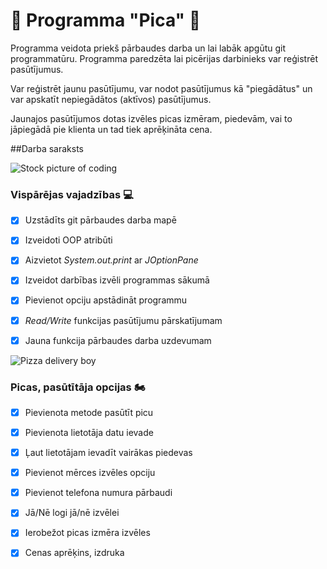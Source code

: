 # :pizza: Programma "Pica" :pizza:

Programma veidota priekš pārbaudes darba un lai labāk apgūtu git programmatūru. 
Programma paredzēta lai picērijas darbinieks var reģistrēt pasūtījumus. 

Var reģistrēt jaunu pasūtījumu, var nodot pasūtījumus kā "piegādātus" un var apskatīt nepiegādātos (aktīvos) pasūtījumus.

Jaunajos pasūtījumos dotas izvēles picas izmēram, piedevām, vai to jāpiegādā pie klienta un tad tiek aprēķināta cena.


##Darba saraksts

![Stock picture of coding](https://jaxenter.com/wp-content/uploads/2015/07/shutterstock_238096621-e1437062483769.jpg)

### Vispārējas vajadzības :computer:
- [x] Uzstādīts git pārbaudes darba mapē

- [x] Izveidoti OOP atribūti

- [x] Aizvietot *System.out.print* ar *JOptionPane*

- [x] Izveidot darbības izvēli programmas sākumā

- [x] Pievienot opciju apstādināt programmu

- [x] *Read/Write* funkcijas pasūtījumu pārskatījumam

- [x] Jauna funkcija pārbaudes darba uzdevumam

![Pizza delivery boy](https://thumbs.dreamstime.com/b/teen-pizza-delivery-boy-making-ok-gesture-isolated-white-background-teen-pizza-delivery-boy-making-ok-gesture-107961743.jpg)
### Picas, pasūtītāja opcijas :motorcycle:
- [x] Pievienota metode pasūtīt picu

- [x] Pievienota lietotāja datu ievade

- [x] Ļaut lietotājam ievadīt vairākas piedevas

- [x] Pievienot mērces izvēles opciju

- [x] Pievienot telefona numura pārbaudi

- [x] Jā/Nē logi jā/nē izvēlei

- [x] Ierobežot picas izmēra izvēles

- [x] Cenas aprēķins, izdruka
